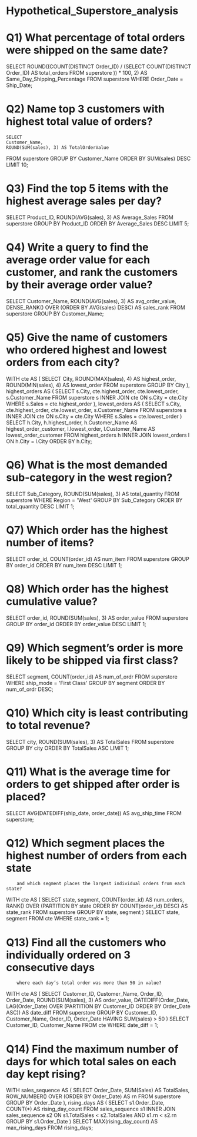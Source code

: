 # Hypothetical_Superstore_analysis

# Q1) What percentage of total orders were shipped on the same date?
SELECT
    ROUND((COUNT(DISTINCT Order_ID) / (SELECT COUNT(DISTINCT Order_ID) 
    AS total_orders FROM superstore )) * 100, 2) AS Same_Day_Shipping_Percentage
FROM
    superstore
WHERE
    Order_Date = Ship_Date;
    
# Q2) Name top 3 customers with highest total value of orders?    
    SELECT
    Customer_Name,
    ROUND(SUM(sales), 3) AS TotalOrderValue
FROM
    superstore
GROUP BY
    Customer_Name
ORDER BY
    SUM(sales) DESC
LIMIT 10;

# Q3) Find the top 5 items with the highest average sales per day?

SELECT
    Product_ID,
    ROUND(AVG(sales), 3) AS Average_Sales
FROM
    superstore
GROUP BY
    Product_ID
ORDER BY
    Average_Sales DESC
LIMIT 5;


# Q4) Write a query to find the average order value for each customer, and rank the customers by their average order value? 


 SELECT
    Customer_Name,
    ROUND(AVG(sales), 3) AS avg_order_value,
    DENSE_RANK() OVER (ORDER BY AVG(sales) DESC) AS sales_rank
FROM
    superstore
GROUP BY
    Customer_Name;


# Q5) Give the name of customers who ordered highest and lowest orders from each city?


 WITH cte AS (
    SELECT
        City,
        ROUND(MAX(sales), 4) AS highest_order,
        ROUND(MIN(sales), 4) AS lowest_order
    FROM
        superstore
    GROUP BY
        City
),
highest_orders AS (
    SELECT
        s.City,
        cte.highest_order,
        cte.lowest_order,
        s.Customer_Name
    FROM
        superstore s
    INNER JOIN
        cte ON s.City = cte.City
    WHERE
        s.Sales = cte.highest_order
),
lowest_orders AS (
    SELECT
        s.City,
        cte.highest_order,
        cte.lowest_order,
        s.Customer_Name
    FROM
        superstore s
    INNER JOIN
        cte ON s.City = cte.City
    WHERE
        s.Sales = cte.lowest_order
)
SELECT
    h.City,
    h.highest_order,
    h.Customer_Name AS highest_order_customer,
    l.lowest_order,
    l.Customer_Name AS lowest_order_customer
FROM
    highest_orders h
INNER JOIN
    lowest_orders l ON h.City = l.City
ORDER BY
    h.City;


# Q6) What is the most demanded sub-category in the west region?


SELECT
    Sub_Category,
    ROUND(SUM(sales), 3) AS total_quantity
FROM
    superstore
WHERE
    Region = 'West'
GROUP BY
    Sub_Category
ORDER BY
    total_quantity DESC
LIMIT 1;


# Q7) Which order has the highest number of items? 


SELECT
    order_id,
    COUNT(order_id) AS num_item
FROM
    superstore
GROUP BY
    order_id
ORDER BY
    num_item DESC
LIMIT 1;


# Q8) Which order has the highest cumulative value?


SELECT
    order_id,
    ROUND(SUM(sales), 3) AS order_value
FROM
    superstore
GROUP BY
    order_id
ORDER BY
    order_value DESC
LIMIT 1;


# Q9) Which segment’s order is more likely to be shipped via first class?


SELECT
    segment,
    COUNT(order_id) AS num_of_ordr
FROM
    superstore
WHERE
    ship_mode = 'First Class'
GROUP BY
    segment
ORDER BY
    num_of_ordr DESC;


# Q10) Which city is least contributing to total revenue?


SELECT
    city,
    ROUND(SUM(sales), 3) AS TotalSales
FROM
    superstore
GROUP BY
    city
ORDER BY
    TotalSales ASC
LIMIT 1;


# Q11) What is the average time for orders to get shipped after order is placed?


SELECT
    AVG(DATEDIFF(ship_date, order_date)) AS avg_ship_time
FROM
    superstore;


# Q12) Which segment places the highest number of orders from each state 
		and which segment places the largest individual orders from each state? 

        
WITH cte AS (
    SELECT
        state,
        segment,
        COUNT(order_id) AS num_orders,
        RANK() OVER (PARTITION BY state ORDER BY COUNT(order_id) DESC) AS state_rank
    FROM
        superstore
    GROUP BY
        state,
        segment
)
SELECT
    state,
    segment
FROM
    cte
WHERE
    state_rank = 1;



# Q13) Find all the customers who individually ordered on 3 consecutive days 
		where each day’s total order was more than 50 in value?


WITH cte AS (
    SELECT
        Customer_ID,
        Customer_Name,
        Order_ID,
        Order_Date,
        ROUND(SUM(sales), 3) AS order_value,
        DATEDIFF(Order_Date, LAG(Order_Date) OVER (PARTITION BY Customer_ID ORDER BY Order_Date ASC)) AS date_diff
    FROM
        superstore
    GROUP BY
        Customer_ID,
        Customer_Name,
        Order_ID,
        Order_Date
    HAVING
        SUM(sales) > 50
)
SELECT
    Customer_ID,
    Customer_Name
FROM
    cte
WHERE
    date_diff = 1;


# Q14) Find the maximum number of days for which total sales on each day kept rising?


 WITH sales_sequence AS (
    SELECT
        Order_Date,
        SUM(Sales) AS TotalSales,
        ROW_NUMBER() OVER (ORDER BY Order_Date) AS rn
    FROM
        superstore
    GROUP BY
        Order_Date
),
rising_days AS (
    SELECT
        s1.Order_Date,
        COUNT(*) AS rising_day_count
    FROM
        sales_sequence s1
    INNER JOIN
        sales_sequence s2 ON s1.TotalSales < s2.TotalSales AND s1.rn < s2.rn
    GROUP BY
        s1.Order_Date
)
SELECT
    MAX(rising_day_count) AS max_rising_days
FROM
    rising_days;

